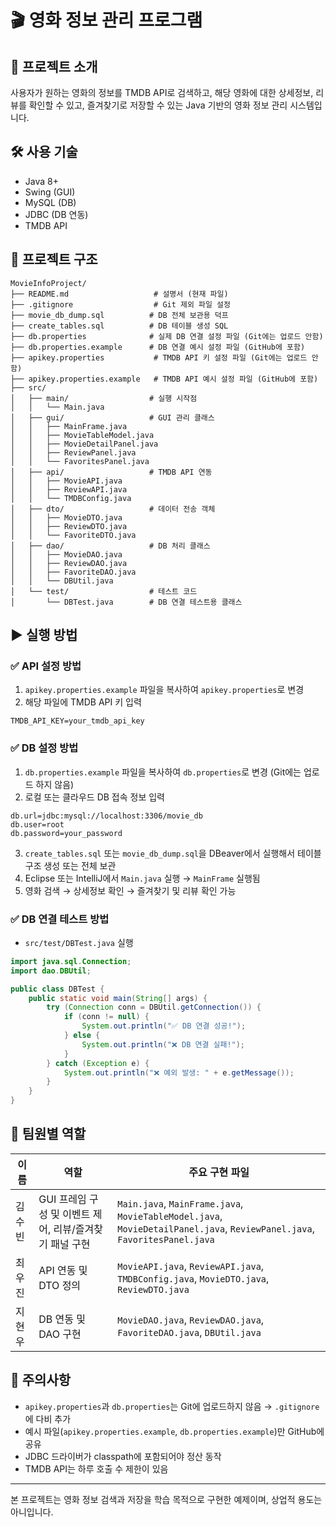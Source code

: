 # 🎬 영화 정보 관리 프로그램

## 📌 프로젝트 소개

사용자가 원하는 영화의 정보를 TMDB API로 검색하고, 해당 영화에 대한 상세정보, 리뷰를 확인할 수 있고, 즐겨찾기로 저장할 수 있는 Java 기반의 영화 정보 관리 시스템입니다.

## 🛠 사용 기술

* Java 8+
* Swing (GUI)
* MySQL (DB)
* JDBC (DB 연동)
* TMDB API

## 📂 프로젝트 구조

```
MovieInfoProject/
├── README.md                   # 설명서 (현재 파일)
├── .gitignore                  # Git 제외 파일 설정
├── movie_db_dump.sql          # DB 전체 보관용 덕프
├── create_tables.sql          # DB 테이블 생성 SQL
├── db.properties              # 실제 DB 연결 설정 파일 (Git에는 업로드 안함)
├── db.properties.example      # DB 연결 예시 설정 파일 (GitHub에 포함)
├── apikey.properties           # TMDB API 키 설정 파일 (Git에는 업로드 안함)
├── apikey.properties.example   # TMDB API 예시 설정 파일 (GitHub에 포함)
├── src/
│   ├── main/                  # 실행 시작점
│   │   └── Main.java
│   ├── gui/                   # GUI 관리 클래스
│   │   ├── MainFrame.java
│   │   ├── MovieTableModel.java
│   │   ├── MovieDetailPanel.java
│   │   ├── ReviewPanel.java
│   │   └── FavoritesPanel.java
│   ├── api/                   # TMDB API 연동
│   │   ├── MovieAPI.java
│   │   ├── ReviewAPI.java
│   │   └── TMDBConfig.java
│   ├── dto/                   # 데이터 전송 객체
│   │   ├── MovieDTO.java
│   │   ├── ReviewDTO.java
│   │   └── FavoriteDTO.java
│   ├── dao/                   # DB 처리 클래스
│   │   ├── MovieDAO.java
│   │   ├── ReviewDAO.java
│   │   ├── FavoriteDAO.java
│   │   └── DBUtil.java
│   └── test/                  # 테스트 코드
│       └── DBTest.java        # DB 연결 테스트용 클래스
```

## ▶ 실행 방법

### ✅ API 설정 방법

1. `apikey.properties.example` 파일을 복사하여 `apikey.properties`로 변경
2. 해당 파일에 TMDB API 키 입력

```properties
TMDB_API_KEY=your_tmdb_api_key
```

### ✅ DB 설정 방법

1. `db.properties.example` 파일을 복사하여 `db.properties`로 변경 (Git에는 업로드 하지 않음)
2. 로컬 또는 클라우드 DB 접속 정보 입력

```properties
db.url=jdbc:mysql://localhost:3306/movie_db
db.user=root
db.password=your_password
```

3. `create_tables.sql` 또는 `movie_db_dump.sql`을 DBeaver에서 실행해서 테이블 구조 생성 또는 전체 보관
4. Eclipse 또는 IntelliJ에서 `Main.java` 실행 → `MainFrame` 실행됨
5. 영화 검색 → 상세정보 확인 → 즐겨찾기 및 리뷰 확인 가능

### ✅ DB 연결 테스트 방법

* `src/test/DBTest.java` 실행

```java
import java.sql.Connection;
import dao.DBUtil;

public class DBTest {
    public static void main(String[] args) {
        try (Connection conn = DBUtil.getConnection()) {
            if (conn != null) {
                System.out.println("✅ DB 연결 성공!");
            } else {
                System.out.println("❌ DB 연결 실패!");
            }
        } catch (Exception e) {
            System.out.println("❌ 예외 발생: " + e.getMessage());
        }
    }
}
```

## 👥 팀원별 역할

| 이름  | 역할                                 | 주요 구현 파일                                                                                                                  |
| --- | ---------------------------------- | ------------------------------------------------------------------------------------------------------------------------- |
| 김수빈 | GUI 프레임 구성 및 이벤트 제어, 리뷰/즐겨찾기 패널 구현 | `Main.java`, `MainFrame.java`, `MovieTableModel.java`, `MovieDetailPanel.java`, `ReviewPanel.java`, `FavoritesPanel.java` |
| 최우진 | API 연동 및 DTO 정의                    | `MovieAPI.java`, `ReviewAPI.java`, `TMDBConfig.java`, `MovieDTO.java`, `ReviewDTO.java`                                   |
| 지현우 | DB 연동 및 DAO 구현                     | `MovieDAO.java`, `ReviewDAO.java`, `FavoriteDAO.java`, `DBUtil.java`                                                      |

## 📌 주의사항

* `apikey.properties`과 `db.properties`는 Git에 업로드하지 않음 → `.gitignore`에 다비 추가
* 예시 파일(`apikey.properties.example`, `db.properties.example`)만 GitHub에 공유
* JDBC 드라이버가 classpath에 포함되어야 정산 동작
* TMDB API는 하루 호출 수 제한이 있음

---

본 프로젝트는 영화 정보 검색과 저장을 학습 목적으로 구현한 예제이며, 상업적 용도는 아니입니다.
